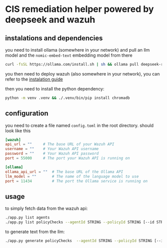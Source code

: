 # CIS remediation helper powered by deepseek and wazuh

## instalations and dependencies
you need to install ollama (somewhere in your network) and pull an llm model and the `nomic-embed-text` embedding model from there
```bash
curl -fsSL https://ollama.com/install.sh | sh && ollama pull deepseek-r1:8b && ollama pull nomic-embed-text
```
you then need to deploy wazuh (also somewhere in your network), you can refer to the [instalation guide](https://documentation.wazuh.com/current/installation-guide/index.html)

then you need to install the python dependency:
```bash
python -m venv .venv && ./.venv/bin/pip install chromadb
```

## configuration
you need to create a file named `config.toml` in the root directory. should look like this
```toml
[wazuh]
api_url = ""     # The base URL of your Wazuh API
username = ""    # Your Wazuh API username
password = ""    # Your Wazuh API password
port = 55000     # The port your Wazuh API is running on

[ollama]
ollama_api_url = ""  # The base URL of the Ollama API
llm_model = ""       # The name of the language model to use
port = 11434         # The port the Ollama service is running on
```

## usage
to simply fetch data from the wazuh api:
```bash
./app.py list agents
./app.py list policyChecks --agentId STRING --policyId STRING [--id STRING] [--result STRING]
```

to generate text from the llm:
```bash
./app.py generate policyChecks  --agentId STRING --policyId STRING [--id STRING] [--result STRING]
```
